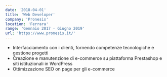 ```yaml
---
date: '2018-04-01'
title: 'Web Developer'
company: 'Pronesis'
location: 'Ferrara'
range: 'Gennaio 2017 - Giugno 2019'
url: 'https://www.pronesis.it/'
---
```


- Interfacciamento con i clienti, fornendo competenze tecnologiche e gestione progetti
- Creazione e manutenzione di e-commerce su piattaforma Prestashop e siti istituzionali in WordPress
- Ottimizzazione SEO on page per gli e-commerce
